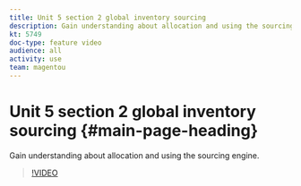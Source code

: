 ```yaml
---
title: Unit 5 section 2 global inventory sourcing
description: Gain understanding about allocation and using the sourcing engine.
kt: 5749
doc-type: feature video
audience: all
activity: use
team: magentou
---
```


# Unit 5 section 2 global inventory sourcing {#main-page-heading}

Gain understanding about allocation and using the sourcing engine.

>[!VIDEO](https://video.tv.adobe.com/v/35970)